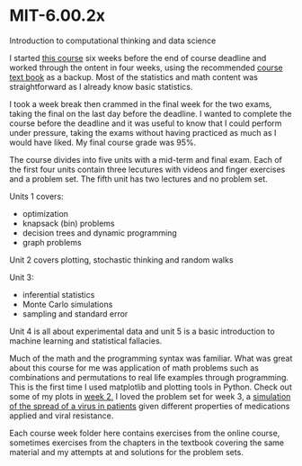 # MIT-6.00.2x
Introduction to computational thinking and data science

I started [this course](https://www.edx.org/course/introduction-computational-thinking-data-mitx-6-00-2x-7) six weeks before the end of course deadline and worked through the ontent in four weeks, using the recommended [course text book](https://mitpress.mit.edu/books/introduction-computation-and-programming-using-python-second-edition) as a backup. Most of the statistics and math content was straightforward as I already know basic statistics. 

I took a week break then crammed in the final week for the two exams, taking the final on the last day before the deadline. I wanted to complete the course before the deadline and it was useful to know that I could perform under pressure, taking the exams without having practiced as much as I would have liked. My final course grade was 95%. 

The course divides into five units with a mid-term and final exam. Each of the first four units contain three lecutures with videos and finger exercises and a problem set. The fifth unit has two lectures and no problem set. 

Units 1 covers:
  - optimization
  - knapsack (bin) problems
  - decision trees and dynamic programming
  - graph problems 
 
Unit 2 covers plotting, stochastic thinking and random walks

Unit 3: 
  - inferential statistics
  - Monte Carlo simulations
  - sampling and standard error
 
Unit 4 is all about experimental data and unit 5 is a basic introduction to machine learning and statistical fallacies. 

Much of the math and the programming syntax was familiar. What was great about this course for me was application of math problems such as combinations and permutations to real life examples through programming. This is the first time I used matplotlib and plotting tools in Python. Check out some of my plots in [week 2.](https://github.com/ElAwbery/MIT-6.00.2x/blob/master/Week%202/linear_comparisons.png )
I loved the problem set for week 3, a [simulation of the spread of a virus in patients](https://github.com/ElAwbery/MIT-6.00.2x/blob/master/Week%203/ProblemSet3%203/ps3b.py) given different properties of medications applied and viral resistance. 

Each course week folder here contains exercises from the online course, sometimes exercises from the chapters in the textbook covering the same material and my attempts at and solutions for the problem sets. 



